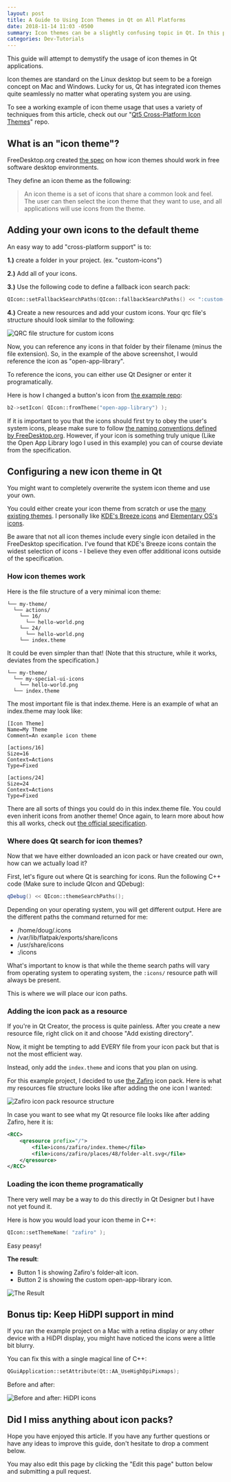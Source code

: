 ```yaml
---
layout: post
title: A Guide to Using Icon Themes in Qt on All Platforms
date: 2018-11-14 11:03 -0500
summary: Icon themes can be a slightly confusing topic in Qt. In this post you will learn how to create icon themes that are cross-platform."
categories: Dev-Tutorials
---
```


This guide will attempt to demystify the usage of icon themes in Qt applications.

Icon themes are standard on the Linux desktop but seem to be a foreign concept on Mac and Windows. Lucky for us, Qt has integrated icon themes quite seamlessly no matter what operating system you are using.

To see a working example of icon theme usage that uses a variety of techniques from this article, check out our "[Qt5 Cross-Platform Icon Themes](https://gitlab.com/open-app-library-education/qt5-cross-platform-icon-themes)" repo.

## What is an "icon theme"?

FreeDesktop.org created [the spec](https://specifications.freedesktop.org/icon-theme-spec/icon-theme-spec-latest.html) on how icon themes should work in free software desktop environments.

They define an icon theme as the following:

> An icon theme is a set of icons that share a common look and feel. The user can then select the icon theme that they want to use, and all applications will use icons from the theme.

## Adding your own icons to the default theme

An easy way to add "cross-platform support" is to:

**1.)** create a folder in your project. (ex. "custom-icons")

**2.)** Add all of your icons.

**3.)** Use the following code to define a fallback icon search pack:

```c++
QIcon::setFallbackSearchPaths(QIcon::fallbackSearchPaths() << ":custom-icons");
```

**4.)** Create a new resources and add your custom icons. Your qrc file's structure should look similar to the following:

![QRC file structure for custom icons](/images/qt5-icons/custom-icons-structure.png)

Now, you can reference any icons in that folder by their filename (minus the file extension). So, in the example of the above screenshot, I would reference the icon as "open-app-library".

To reference the icons, you can either use Qt Designer or enter it programatically.

Here is how I changed a button's icon from [the example repo](https://gitlab.com/open-app-library-education/qt5-cross-platform-icon-themes/blob/master/main.cpp):

```c++
b2->setIcon( QIcon::fromTheme("open-app-library") );
```

If it is important to you that the icons should first try to obey the user's system icons, please make sure to follow [the naming conventions defined by FreeDesktop.org](https://standards.freedesktop.org/icon-naming-spec/icon-naming-spec-latest.html). However, if your icon is something truly unique (Like the Open App Library logo I used in this example) you can of course deviate from the specification.

## Configuring a new icon theme in Qt

You might want to completely overwrite the system icon theme and use your own.

You could either create your icon theme from scratch or use the [many existing themes](https://www.gnome-look.org/browse/cat/132/). I personally like [KDE's Breeze icons](https://github.com/KDE/breeze-icons) and [Elementary OS's icons](https://github.com/elementary/icons).

Be aware that not all icon themes include every single icon detailed in the FreeDesktop specification. I've found that KDE's Breeze icons contain the widest selection of icons - I believe they even offer additional icons outside of the specification.

### How icon themes work

Here is the file structure of a very minimal icon theme:

```
└── my-theme/
  └── actions/
    └── 16/
      └── hello-world.png
    └── 24/
      └── hello-world.png
    └── index.theme
```

It could be even simpler than that! (Note that this structure, while it works, deviates from the specification.)

```
└── my-theme/
  └── my-special-ui-icons
    └── hello-world.png
  └── index.theme
```

The most important file is that index.theme. Here is an example of what an index.theme may look like:

```
[Icon Theme]
Name=My Theme
Comment=An example icon theme

[actions/16]
Size=16
Context=Actions
Type=Fixed

[actions/24]
Size=24
Context=Actions
Type=Fixed
```

There are all sorts of things you could do in this index.theme file. You could even inherit icons from another theme! Once again, to learn more about how this all works, check out [the official specification](https://standards.freedesktop.org/icon-theme-spec/icon-theme-spec-latest.html).

### Where does Qt search for icon themes?

Now that we have either downloaded an icon pack or have created our own, how can we actually load it?

First, let's figure out where Qt is searching for icons. Run the following C++ code (Make sure to include QIcon and QDebug):

```c++
qDebug() << QIcon::themeSearchPaths();
```

Depending on your operating system, you will get different output. Here are the different paths the command returned for me:

- /home/doug/.icons
- /var/lib/flatpak/exports/share/icons
- /usr/share/icons
- :/icons

What's important to know is that while the theme search paths will vary from operating system to operating system, the `:icons/` resource path will always be present.

This is where we will place our icon paths.

### Adding the icon pack as a resource

If you're in Qt Creator, the process is quite painless. After you create a new resource file, right click on it and choose "Add existing directory".

Now, it might be tempting to add EVERY file from your icon pack but that is not the most efficient way.

Instead, only add the `index.theme` and icons that you plan on using.

For this example project, I decided to use [the Zafiro](https://www.opendesktop.org/p/1209330/) icon pack. Here is what my resources file structure looks like after adding the one icon I wanted:

![Zafiro icon pack resource structure](/images/qt5-icons/zafiro-structure.png)

In case you want to see what my Qt resource file looks like after adding Zafiro, here it is:

```xml
<RCC>
    <qresource prefix="/">
        <file>icons/zafiro/index.theme</file>
        <file>icons/zafiro/places/48/folder-alt.svg</file>
    </qresource>
</RCC>

```

### Loading the icon theme programatically

There very well may be a way to do this directly in Qt Designer but I have not yet found it.

Here is how you would load your icon theme in C++:

```c++
QIcon::setThemeName( "zafiro" );
```

Easy peasy!

**The result**:

- Button 1 is showing Zafiro's folder-alt icon.
- Button 2 is showing the custom open-app-library icon.

![The Result](/images/qt5-icons/result.png)

## Bonus tip: Keep HiDPI support in mind

If you ran the example project on a Mac with a retina display or any other device with a HiDPI display, you might have noticed the icons were a little bit blurry.

You can fix this with a single magical line of C++:

```c++
QGuiApplication::setAttribute(Qt::AA_UseHighDpiPixmaps);
```

Before and after:

![Before and after: HiDPI icons](/images/qt5-icons/hidpi.png)

## Did I miss anything about icon packs?

Hope you have enjoyed this article. If you have any further questions or have any ideas to improve this guide, don't hesitate to drop a comment below.

You may also edit this page by clicking the "Edit this page" button below and submitting a pull request.
